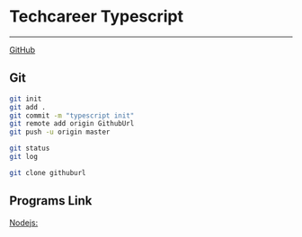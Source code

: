 
# Techcareer Typescript
---
[GitHub](https://github.com/uludagsercan/Typescript/tree/main/techcareer_2025_typescript_1)

## Git
```sh
git init
git add .
git commit -m "typescript init"
git remote add origin GithubUrl
git push -u origin master

git status
git log

git clone githuburl
```

## Programs Link
[Nodejs: ](https://nodejs.org/en)
